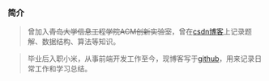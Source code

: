 ### 简介

> 曾加入~~青岛大学信息工程学院ACM创新实验室~~，曾在[csdn博客](http://blog.csdn.net/qq_31751569/ "CSDN")上记录题解、数据结构、算法等知识。        

> 毕业后入职小米，从事前端开发工作至今，现博客写于[github](https://github.com/ilvseyinfu/blog/issues)，用来记录日常工作和学习总结。
